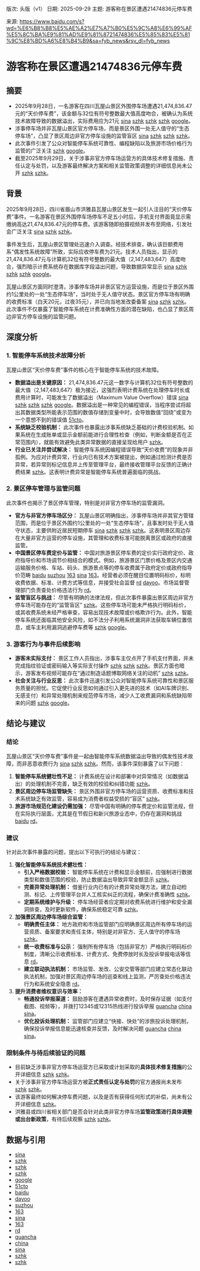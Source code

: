 版次: 头版（v1）
日期: 2025-09-29
主题: 游客称在景区遭遇21474836元停车费

来源: https://www.baidu.com/s?wd=%E6%B8%B8%E5%AE%A2%E7%A7%B0%E5%9C%A8%E6%99%AF%E5%8C%BA%E9%81%AD%E9%81%8721474836%E5%85%83%E5%81%9C%E8%BD%A6%E8%B4%B9&sa=fyb_news&rsv_dl=fyb_news

# 游客称在景区遭遇21474836元停车费

## 摘要
- 2025年9月28日，一名游客在四川瓦屋山景区外围停车场遭遇21,474,836.47元的“天价停车费”，该金额与32位有符号整数最大值高度吻合，被确认为系统技术故障导致的数据溢出，实际费用应为21元 [sina](https://vertexaisearch.cloud.google.com/grounding-api-redirect/AUZIYQF_J2FxelWKcmC6V4ipU_M4cIChC2njPkzJA1ppjInFwWQwGcJY7ztWvT8le0l7MzywTy86m0KXC8oeThuGpbXTpbAtBQaax702amkwRvtPHef8LjzncPB77PTj_4hORD-bC4c9ln5p_KgBnFj2_NxfQq1_KJlqVmkuf6f_a8gA50CVArex9dLgPkI=) [szhk](https://vertexaisearch.cloud.google.com/grounding-api-redirect/AUZIYQHG8cIohn3GiUGiI4VZ-2hsPmIPpUOnrtZFVel9mTM6u1qQ0yiPaT75Q1sGe8_VLuiGeLhha7vsH_dZWI7vqpCU4Wngqp8MFhH8ie-vLFnNT8TepWC4HwEU1nYoRf9yjdTmeSfVBg8WHQ==) [szhk](https://vertexaisearch.cloud.google.com/grounding-api-redirect/AUZIYQEaoIOUbw1WMOoomdCtjah6qQdleyj3YsSSz1L0X2YA8FJyB9PwCuVFddf2zbixjt6U13o2nD7FObdRMDW-056XV0cxddyJZ-0ID8Ox8rDcIKcT2yF-WM2-clqS3GCilKFbYNNcRW81AA==) [szhk](https://vertexaisearch.cloud.google.com/grounding-api-redirect/AUZIYQGkFu8hWBSxYfq8USdPDBq3ecS_NNHZ9RnEHkenbeoWpb1nAXfjUTQSJBWLb1-pSqM3BuZ8BgM2B0ZOwPs5nLZp1rcvrwf881Fbp-tb9ex0OKMD7UnamVBLomQOtY7EdwUixz69oY6f-A==) [google](https://vertexaisearch.cloud.google.com/grounding-api-redirect/AUZIYQGsBwLl1xj8Qck4Avf3ihTkI9UcJxPAHnt-YBcjeGZ0NapyvfGDlScXdQUMlonxCynFypHk2iogT0TZlovnRyu3x5Z4mi_zhXsBogcp8kDOjUTSrmYIAt48zHwcVTZ9P8XIh1zLxQ6IfxP3_gM=)。
- 涉事停车场并非瓦屋山景区官方停车场，而是景区外围一处无人值守的“生态停车场”，凸显了景区周边非官方停车设施的监管盲区 [sina](https://vertexaisearch.cloud.google.com/grounding-api-redirect/AUZIYQF_J2FxelWKcmC6V4ipU_M4cIChC2njPkzJA1ppjInFwWQwGcJY7ztWvT8le0l7MzywTy86m0KXC8oeThuGpbXTpbAtBQaax702amkwRvtPHef8LjzncPB77PTj_4hORD-bC4c9ln5p_KgBnFj2_NxfQq1_KJlqVmkuf6f_a8gA50CVArex9dLgPkI=) [szhk](https://vertexaisearch.cloud.google.com/grounding-api-redirect/AUZIYQHG8cIohn3GiUGiI4VZ-2hsPmIPpUOnrtZFVel9mTM6u1qQ0yiPaT75Q1sGe8_VLuiGeLhha7vsH_dZWI7vqpCU4Wngqp8MFhH8ie-vLFnNT8TepWC4HwEU1nYoRf9yjdTmeSfVBg8WHQ==) [szhk](https://vertexaisearch.cloud.google.com/grounding-api-redirect/AUZIYQEaoIOUbw1WMOoomdCtjah6qQdleyj3YsSSz1L0X2YA8FJyB9PwCuVFddf2zbixjt6U13o2nD7FObdRMDW-056XV0cxddyJZ-0ID8Ox8rDcIKcT2yF-WM2-clqS3GCilKFbYNNcRW81AA==) [szhk](https://vertexaisearch.cloud.google.com/grounding-api-redirect/AUZIYQEVEaTRVeICDFnSOZ99CjjJODO2Q41AXLuRaaCS17a66Gimp30TZI9VsopYwtEF4HAaa2pN_0KNr_5AxO1aYia08iatGp5IX8W4JBQ8W-fm3WqYYzWwIPcQyJX72pyHg2ioMFCCXm_S)。
- 此次事件引发了公众对智能停车系统可靠性、编程缺陷以及旅游市场价格行为监管的广泛关注 [szhk](https://vertexaisearch.cloud.google.com/grounding-api-redirect/AUZIYQGkFu8hWBSxYfq8USdPDBq3ecS_NNHZ9RnEHkenbeoWpb1nAXfjUTQSJBWLb1-pSqM3BuZ8BgM2B0ZOwPs5nLZp1rcvrwf881Fbp-tb9ex0OKMD7UnamVBLomQOtY7EdwUixz69oY6f-A==) [google](https://vertexaisearch.cloud.google.com/grounding-api-redirect/AUZIYQGsBwLl1xj8Qck4Avf3ihTkI9UcJxPAHnt-YBcjeGZ0NapyvfGDlScXdQUMlonxCynFypHk2iogT0TZlovnRyu3x5Z4mi_zhXsBogcp8kDOjUTSrmYIAt48zHwcVTZ9P8XIh1zLxQ6IfxP3_gM=)。
- 截至2025年9月29日，关于涉事非官方停车场运营方的具体技术修复措施、责任认定与处罚，以及游客最终解决方案和相关监管政策调整的详细信息尚未公开 [szhk](https://vertexaisearch.cloud.google.com/grounding-api-redirect/AUZIYQEVEaTRVeICDFnSOZ99CjjJODO2Q41AXLuRaaCS17a66Gimp30TZI9VsopYwtEF4HAaa2pN_0KNr_5AxO1aYia08iatGp5IX8W4JBQ8W-fm3WqYYzWwIPcQyJX72pyHg2ioMFCCXm_S) [szhk](https://vertexaisearch.cloud.google.com/grounding-api-redirect/AUZIYQECl5tTnRGjyWy6jwMqJ5RcF78ggbURG6xkjv07Tewyo50w3fueil_YzN6AxJ9g7hH203nJOghLoNZewOKA1MsrGbcnVR1xOxKDjN5-fljr6HsJYOmuhHZrerxwfgHU9jAWhtPBp8z8)。

## 背景
2025年9月28日，四川省眉山市洪雅县瓦屋山景区发生一起引人注目的“天价停车费”事件。一名游客在景区外围停车场停车不足五小时后，手机支付界面竟显示需缴纳高达21,474,836.47元的停车费。该游客随即拍摄视频并发布至网络，引发社会广泛关注 [sina](https://vertexaisearch.cloud.google.com/grounding-api-redirect/AUZIYQF_J2FxelWKcmC6V4ipU_M4cIChC2njPkzJA1ppjInFwWQwGcJY7ztWvT8le0l7MzywTy86m0KXC8oeThuGpbXTpbAtBQaax702amkwRvtPHef8LjzncPB77PTj_4hORD-bC4c9ln5p_KgBnFj2_NxfQq1_KJlqVmkuf6f_a8gA50CVArex9dLgPkI=) [szhk](https://vertexaisearch.cloud.google.com/grounding-api-redirect/AUZIYQHG8cIohn3GiUGiI4VZ-2hsPmIPpUOnrtZFVel9mTM6u1qQ0yiPaT75Q1sGe8_VLuiGeLhha7vsH_dZWI7vqpCU4Wngqp8MFhH8ie-vLFnNT8TepWC4HwEU1nYoRf9yjdTmeSfVBg8WHQ==) [szhk](https://vertexaisearch.cloud.google.com/grounding-api-redirect/AUZIYQEaoIOUbw1WMOoomdCtjah6qQdleyj3YsSSz1L0X2YA8FJyB9PwCuVFddf2zbixjt6U13o2nD7FObdRMDW-056XV0cxddyJZ-0ID8Ox8rDcIKcT2yF-WM2-clqS3GCilKFbYNNcRW81AA==)。

事件发生后，瓦屋山景区管理处迅速介入调查。经技术排查，确认该巨额费用系“偶发性系统故障”所致，实际应收停车费为21元。技术人员指出，显示的21,474,836.47元与计算机32位有符号整数的最大值（2,147,483,647）高度吻合，强烈暗示计费系统存在数据库字段溢出问题，导致数据异常显示 [sina](https://vertexaisearch.cloud.google.com/grounding-api-redirect/AUZIYQF_J2FxelWKcmC6V4ipU_M4cIChC2njPkzJA1ppjInFwWQwGcJY7ztWvT8le0l7MzywTy86m0KXC8oeThuGpbXTpbAtBQaax702amkwRvtPHef8LjzncPB77PTj_4hORD-bC4c9ln5p_KgBnFj2_NxfQq1_KJlqVmkuf6f_a8gA50CVArex9dLgPkI=) [szhk](https://vertexaisearch.cloud.google.com/grounding-api-redirect/AUZIYQHG8cIohn3GiUGiI4VZ-2hsPmIPpUOnrtZFVel9mTM6u1qQ0yiPaT75Q1sGe8_VLuiGeLhha7vsH_dZWI7vqpCU4Wngqp8MFhH8ie-vLFnNT8TepWC4HwEU1nYoRf9yjdTmeSfVBg8WHQ==) [szhk](https://vertexaisearch.cloud.google.com/grounding-api-redirect/AUZIYQEaoIOUbw1WMOoomdCtjah6qQdleyj3YsSSz1L0X2YA8FJyB9PwCuVFddf2zbixjt6U13o2nD7FObdRMDW-056XV0cxddyJZ-0ID8Ox8rDcIKcT2yF-WM2-clqS3GCilKFbYNNcRW81AA==) [szhk](https://vertexaisearch.cloud.google.com/grounding-api-redirect/AUZIYQGkFu8hWBSxYfq8USdPDBq3ecS_NNHZ9RnEHkenbeoWpb1nAXfjUTQSJBWLb1-pSqM3BuZ8BgM2B0ZOwPs5nLZp1rcvrwf881Fbp-tb9ex0OKMD7UnamVBLomQOtY7EdwUixz69oY6f-A==) [google](https://vertexaisearch.cloud.google.com/grounding-api-redirect/AUZIYQGsBwLl1xj8Qck4Avf3ihTkI9UcJxPAHnt-YBcjeGZ0NapyvfGDlScXdQUMlonxCynFypHk2iogT0TZlovnRyu3x5Z4mi_zhXsBogcp8kDOjUTSrmYIAt48zHwcVTZ9P8XIh1zLxQ6IfxP3_gM=)。

瓦屋山景区方面同时澄清，涉事停车场并非景区官方运营设施，而是位于景区外围约1公里处的一处“生态停车场”，当时处于无人值守状态。景区官方停车场有明确的收费标准（白天20元，过夜35元），并已向当地发改委备案 [sina](https://vertexaisearch.cloud.google.com/grounding-api-redirect/AUZIYQF_J2FxelWKcmC6V4ipU_M4cIChC2njPkzJA1ppjInFwWQwGcJY7ztWvT8le0l7MzywTy86m0KXC8oeThuGpbXTpbAtBQaax702amkwRvtPHef8LjzncPB77PTj_4hORD-bC4c9ln5p_KgBnFj2_NxfQq1_KJlqVmkuf6f_a8gA50CVArex9dLgPkI=) [szhk](https://vertexaisearch.cloud.google.com/grounding-api-redirect/AUZIYQEaoIOUbw1WMOoomdCtjah6qQdleyj3YsSSz1L0X2YA8FJyB9PwCuVFddf2zbixjt6U13o2nD7FObdRMDW-056XV0cxddyJZ-0ID8Ox8rDcIKcT2yF-WM2-clqS3GCilKFbYNNcRW81AA==) [szhk](https://vertexaisearch.cloud.google.com/grounding-api-redirect/AUZIYQEVEaTRVeICDFnSOZ99CjjJODO2Q41AXLuRaaCS17a66Gimp30TZI9VsopYwtEF4HAaa2pN_0KNr_5AxO1aYia08iatGp5IX8W4JBQ8W-fm3WqYYzWwIPcQyJX72pyHg2ioMFCCXm_S)。此次事件不仅暴露了智能停车系统在计费准确性方面的潜在缺陷，也凸显了景区周边非官方停车设施的监管问题。

## 深度分析

### 1. 智能停车系统技术故障分析
瓦屋山景区“天价停车费”事件的核心在于智能停车系统的技术故障。
- **数据溢出是关键原因：** 21,474,836.47元这一数字与计算机32位有符号整数的最大值（2,147,483,647）极为接近，这强烈表明计费系统在处理停车时长或费用计算时，可能发生了数据溢出（Maximum Value Overflow）错误 [sina](https://vertexaisearch.cloud.google.com/grounding-api-redirect/AUZIYQF_J2FxelWKcmC6V4ipU_M4cIChC2njPkzJA1ppjInFwWQwGcJY7ztWvT8le0l7MzywTy86m0KXC8oeThuGpbXTpbAtBQaax702amkwRvtPHef8LjzncPB77PTj_4hORD-bC4c9ln5p_KgBnFj2_NxfQq1_KJlqVmkuf6f_a8gA50CVArex9dLgPkI=) [szhk](https://vertexaisearch.cloud.google.com/grounding-api-redirect/AUZIYQHG8cIohn3GiUGiI4VZ-2hsPmIPpUOnrtZFVel9mTM6u1qQ0yiPaT75Q1sGe8_VLuiGeLhha7vsH_dZWI7vqpCU4Wngqp8MFhH8ie-vLFnNT8TepWC4HwEU1nYoRf9yjdTmeSfVBg8WHQ==) [szhk](https://vertexaisearch.cloud.google.com/grounding-api-redirect/AUZIYQEaoIOUbw1WMOoomdCtjah6qQdleyj3YsSSz1L0X2YA8FJyB9PwCuVFddf2zbixjt6U13o2nD7FObdRMDW-056XV0cxddyJZ-0ID8Ox8rDcIKcT2yF-WM2-clqS3GCilKFbYNNcRW81AA==) [szhk](https://vertexaisearch.cloud.google.com/grounding-api-redirect/AUZIYQGkFu8hWBSxYfq8USdPDBq3ecS_NNHZ9RnEHkenbeoWpb1nAXfjUTQSJBWLb1-pSqM3BuZ8BgM2B0ZOwPs5nLZp1rcvrwf881Fbp-tb9ex0OKMD7UnamVBLomQOtY7EdwUixz69oY6f-A==) [google](https://vertexaisearch.cloud.google.com/grounding-api-redirect/AUZIYQGsBwLl1xj8Qck4Avf3ihTkI9UcJxPAHnt-YBcjeGZ0NapyvfGDlScXdQUMlonxCynFypHk2iogT0TZlovnRyu3x5Z4mi_zhXsBogcp8kDOjUTSrmYIAt48zHwcVTZ9P8XIh1zLxQ6IfxP3_gM=)。数据溢出是一种常见的编程错误，当程序尝试将超出其数据类型所能表示范围的数值存储到变量中时，会导致数值“回绕”或变为一个意想不到的错误值 [51cto](https://vertexaisearch.cloud.google.com/grounding-api-redirect/AUZIYQG1cL8bAfLMZ-hefZtoH6d2QLRtwjUqSjaKT72SbNF9zeF6Cc4Os-1M88m_i8Fx8xzqiEyGXro3YYd0LHPx1eKgFByhrC7aBKB5lyiSQjYIkevBwp0EiYOM0TdOxZ9oLZVAsCeO)。
- **系统缺乏校验机制：** 此次事件也暴露出涉事系统缺乏基础的计费校验机制。如果系统在生成账单或显示金额前能进行合理性检查（例如，判断金额是否在正常范围内），就能有效避免此类异常数据的直接呈现给用户 [szhk](https://vertexaisearch.cloud.google.com/grounding-api-redirect/AUZIYQEVEaTRVeICDFnSOZ99CjjJODO2Q41AXLuRaaCS17a66Gimp30TZI9VsopYwtEF4HAaa2pN_0KNr_5AxO1aYia08iatGp5IX8W4JBQ8W-fm3WqYYzWwIPcQyJX72pyHg2ioMFCCXm_S)。
- **行业已关注并尝试解决：** 智能停车系统因编程错误导致“天价收费”的现象并非孤例。为应对计费异常，行业内已有技术方案被提出，例如通过检测计费是否异常，若异常则标记信息并上传至管理平台，最终接收管理平台反馈的正确计费结果 [szhk](https://vertexaisearch.cloud.google.com/grounding-api-redirect/AUZIYQGkFu8hWBSxYfq8USdPDBq3ecS_NNHZ9RnEHkenbeoWpb1nAXfjUTQSJBWLb1-pSqM3BuZ8BgM2B0ZOwPs5nLZp1rcvrwf881Fbp-tb9ex0OKMD7UnamVBLomQOtY7EdwUixz69oY6f-A==)。这表明计费异常是智能停车系统普遍面临的挑战。

### 2. 景区停车管理与监管问题
此次事件也揭示了景区停车管理，特别是对非官方停车场的监管漏洞。
- **官方与非官方停车场区分：** 瓦屋山景区明确指出，涉事停车场并非其官方管辖范围，而是位于景区外围约1公里处的一处“生态停车场”，且事发时处于无人值守状态，主要供附近居民短期停车 [sina](https://vertexaisearch.cloud.google.com/grounding-api-redirect/AUZIYQF_J2FxelWKcmC6V4ipU_M4cIChC2njPkzJA1ppjInFwWQwGcJY7ztWvT8le0l7MzywTy86m0KXC8oeThuGpbXTpbAtBQaax702amkwRvtPHef8LjzncPB77PTj_4hORD-bC4c9ln5p_KgBnFj2_NxfQq1_KJlqVmkuf6f_a8gA50CVArex9dLgPkI=) [szhk](https://vertexaisearch.cloud.google.com/grounding-api-redirect/AUZIYQHG8cIohn3GiUGiI4VZ-2hsPmIPpUOnrtZFVel9mTM6u1qQ0yiPaT75Q1sGe8_VLuiGeLhha7vsH_dZWI7vqpCU4Wngqp8MFhH8ie-vLFnNT8TepWC4HwEU1nYoRf9yjdTmeSfVBg8WHQ==) [szhk](https://vertexaisearch.cloud.google.com/grounding-api-redirect/AUZIYQEaoIOUbw1WMOoomdCtjah6qQdleyj3YsSSz1L0X2YA8FJyB9PwCuVFddf2zbixjt6U13o2nD7FObdRMDW-056XV0cxddyJZ-0ID8Ox8rDcIKcT2yF-WM2-clqS3GCilKFbYNNcRW81AA==) [szhk](https://vertexaisearch.cloud.google.com/grounding-api-redirect/AUZIYQEVEaTRVeICDFnSOZ99CjjJODO2Q41AXLuRaaCS17a66Gimp30TZI9VsopYwtEF4HAaa2pN_0KNr_5AxO1aYia08iatGp5IX8W4JBQ8W-fm3WqYYzWwIPcQyJX72pyHg2ioMFCCXm_S)。这表明景区周边存在大量非官方运营的停车设施，其管理和收费标准可能脱离景区或政府的直接监管。
- **中国景区停车费定价与监管：** 中国对旅游景区停车费的定价实行政府定价、政府指导价和市场调节价相结合的模式。例如，旅游景区门票价格及景区内交通运输服务价格、车站、码头、旅游景点等的停车收费属于政府定价或政府指导价范畴 [baidu](https://vertexaisearch.cloud.google.com/grounding-api-redirect/AUZIYQHCS4R257LJCSC0uM8T0eBkvY7VGH6nivBq8BDY1FXt2BwbrlQbeKCuA071GhGZTRVn5y8y-tK3LTWdQnbue3OthbFzttJUDW7CfcUxB8o_DSp3U-5GTuOAGSPChXfnrwVbGMgN7F1rCg6Z_PacrAC1bLMYlY1IHp_YWya6ChWghBxe) [suzhou](https://vertexaisearch.cloud.google.com/grounding-api-redirect/AUZIYQFDTN77Bfn9jMdrHTK_UUjFR3k4RWfXACmzZVLaylYUdRg_zl1lcKVOzEkl7R-gUkV4Mu-6bl4uT60ij-9LFdy2us91YdxuIuTst4YV-Y7xg2DPvkF9FmI_1SimfRkM1KIQ9WTWL-0u9GzRCwGRVlLDlUahnRIhT5i81KsTmt7jy2QN6LiCy7f2RlQ13DMFyw==) [163](https://vertexaisearch.cloud.google.com/grounding-api-redirect/AUZIYQHL1v-GoABerU5azZH1_xduAN8Vin6JlZ-9Y9HYYUtYJCrByd_kO-8lcE2lVy8iQ1bmIv4rd9zvBCYQIl6TyJWXvQPm45lQU00g46ziUdUx491q0ngoAwN32olRy5Kn8zC2IFTMB9i1n28_ONf5-68=) [sina](https://vertexaisearch.cloud.google.com/grounding-api-redirect/AUZIYQGSplghMf1n8sPuIsBUSBpe2IOIT6Wxob7Fw-zaNsuQBbJZ7EnAAAyqc0hPgZs_cmLDxHri43jV8B5gQJr0vycx2_ApGreKa6bcztenzLj4ydND50Riyy_CzvFd3IXvDJT1r1esIpx5ea0q-T8iMLVQaoJA8Jbepo-8FMpzE_b4zQ==) [163](https://vertexaisearch.cloud.google.com/grounding-api-redirect/AUZIYQFHs6fxQV--aMQZnTA3dZ81BnIcmwCU6PlSK5PoosVTe2ZGjgvC-uB6WdE92XM9MowT8o9i9hdZhsob1XLL66eeP_hamQsw8xvJ4T7vA9HyAbEJii17hFeAJcikGf3lLKqsIIz6ehfVAtWnntxvvF0=)。经营者必须在醒目位置明码标价，标明收费依据、标准、计费方式等信息，并接受社会监督 [rd](https://vertexaisearch.cloud.google.com/grounding-api-redirect/AUZIYQENa06EaeluIM25Bn9Mk6hCz1riC5H0JqOhZFxKc99sq-qIAE5CXvSjTdjcDg6LWpawVQR_Y8HCEdGs1zW_HN_NGKgS3HBIQq3IRwymhrMLLO3-VYjcSxNDaKuGq1RnwlyvmoQojmgi8c9iYbOq) [dayoo](https://vertexaisearch.cloud.google.com/grounding-api-redirect/AUZIYQF395C9ktySg_qbs8vPvLyp3t55MP9j2H1h5evMooD3VvWMuepjJ6BO_iyNuk1yaYhNPmRsMZrQAQENaXKJ8owX3I29Z6JZd9JuuwnA3qfNS9Ephtl7fW8GF2n0gzpbgoUgDEY5ePt4CMBBa-bUnGaTC-kB_gGy6UAS)。市场监督管理部门负责查处价格违法行为 [rd](https://vertexaisearch.cloud.google.com/grounding-api-redirect/AUZIYQENa06EaeluIM25Bn9Mk6hCz1riC5H0JqOhZFxKc99sq-qIAE5CXvSjTdjcDg6LWpawVQR_Y8HCEdGs1zW_HN_NGKgS3HBIQq3IRwymhrMLLO3-VYjcSxNDaKuGq1RnwlyvmoQojmgi8c9iYbOq)。
- **监管盲区与挑战：** 尽管有明确的法律法规，但此次事件暴露出景区周边非官方停车场可能存在的“监管盲区” [szhk](https://vertexaisearch.cloud.google.com/grounding-api-redirect/AUZIYQEVEaTRVeICDFnSOZ99CjjJODO2Q41AXLuRaaCS17a66Gimp30TZI9VsopYwtEF4HAaa2pN_0KNr_5AxO1aYia08iatGp5IX8W4JBQ8W-fm3WqYYzWwIPcQyJX72pyHg2ioMFCCXm_S)。这些停车场可能未严格执行明码标价，或其收费系统未经严格审查，容易出现技术故障或价格欺诈行为。此外，智能停车系统还面临其他安全风险，如不法分子利用系统漏洞非法获取车辆位置信息，或车主利用漏洞逃避停车费等 [szhk](https://vertexaisearch.cloud.google.com/grounding-api-redirect/AUZIYQGkFu8hWBSxYfq8USdPDBq3ecS_NNHZ9RnEHkenbeoWpb1nAXfjUTQSJBWLb1-pSqM3BuZ8BgM2B0ZOwPs5nLZp1rcvrwf881Fbp-tb9ex0OKMD7UnamVBLomQOtY7EdwUixz69oY6f-A==) [google](https://vertexaisearch.cloud.google.com/grounding-api-redirect/AUZIYQGsBwLl1xj8Qck4Avf3ihTkI9UcJxPAHnt-YBcjeGZ0NapyvfGDlScXdQUMlonxCynFypHk2iogT0TZlovnRyu3x5Z4mi_zhXsBogcp8kDOjUTSrmYIAt48zHwcVTZ9P8XIh1zLxQ6IfxP3_gM=)。

### 3. 游客行为与事件后续影响
- **游客未实际支付：** 景区工作人员指出，涉事车主仅点开了手机支付界面，并未完成指纹验证或密码输入等实际支付操作 [szhk](https://vertexaisearch.cloud.google.com/grounding-api-redirect/AUZIYQHG8cIohn3GiUGiI4VZ-2hsPmIPpUOnrtZFVel9mTM6u1qQ0yiPaT75Q1sGe8_VLuiGeLhha7vsH_dZWI7vqpCU4Wngqp8MFhH8ie-vLFnNT8TepWC4HwEU1nYoRf9yjdTmeSfVBg8WHQ==) [szhk](https://vertexaisearch.cloud.google.com/grounding-api-redirect/AUZIYQEaoIOUbw1WMOoomdCtjah6qQdleyj3YsSSz1L0X2YA8FJyB9PwCuVFddf2zbixjt6U13o2nD7FObdRMDW-056XV0cxddyJZ-0ID8Ox8rDcIKcT2yF-WM2-clqS3GCilKFbYNNcRW81AA==) [szhk](https://vertexaisearch.cloud.google.com/grounding-api-redirect/AUZIYQEVEaTRVeICDFnSOZ99CjjJODO2Q41AXLuRaaCS17a66Gimp30TZI9VsopYwtEF4HAaa2pN_0KNr_5AxO1aYia08iatGp5IX8W4JBQ8W-fm3WqYYzWwIPcQyJX72pyHg2ioMFCCXm_S)。景区方面也暗示，游客发布视频可能存在“通过制造话题博取网络关注的动机” [szhk](https://vertexaisearch.cloud.google.com/grounding-api-redirect/AUZIYQHG8cIohn3GiUGiI4VZ-2hsPmIPpUOnrtZFVel9mTM6u1qQ0yiPaT75Q1sGe8_VLuiGeLhha7vsH_dZWI7vqpCU4Wngqp8MFhH8ie-vLFnNT8TepWC4HwEU1nYoRf9yjdTmeSfVBg8WHQ==) [szhk](https://vertexaisearch.cloud.google.com/grounding-api-redirect/AUZIYQEVEaTRVeICDFnSOZ99CjjJODO2Q41AXLuRaaCS17a66Gimp30TZI9VsopYwtEF4HAaa2pN_0KNr_5AxO1aYia08iatGp5IX8W4JBQ8W-fm3WqYYzWwIPcQyJX72pyHg2ioMFCCXm_S)。
- **社会关注与行业反思：** 此次事件迅速引发公众对智能停车系统可靠性和景区服务质量的担忧。它促使行业反思如何通过引入更先进的技术（如AI车牌识别、无感支付）和异常处理机制来规范停车市场，减少人工收费漏洞和系统缺陷带来的问题 [szhk](https://vertexaisearch.cloud.google.com/grounding-api-redirect/AUZIYQGkFu8hWBSxYfq8USdPDBq3ecS_NNHZ9RnEHkenbeoWpb1nAXfjUTQSJBWLb1-pSqM3BuZ8BgM2B0ZOwPs5nLZp1rcvrwf881Fbp-tb9ex0OKMD7UnamVBLomQOtY7EdwUixz69oY6f-A==) [google](https://vertexaisearch.cloud.google.com/grounding-api-redirect/AUZIYQGsBwLl1xj8Qck4Avf3ihTkI9UcJxPAHnt-YBcjeGZ0NapyvfGDlScXdQUMlonxCynFypHk2iogT0TZlovnRyu3x5Z4mi_zhXsBogcp8kDOjUTSrmYIAt48zHwcVTZ9P8XIh1zLxQ6IfxP3_gM=)。

## 结论与建议

### 结论
瓦屋山景区“天价停车费”事件是一起由智能停车系统数据溢出导致的偶发性技术故障，而非恶意收费行为 [sina](https://vertexaisearch.cloud.google.com/grounding-api-redirect/AUZIYQF_J2FxelWKcmC6V4ipU_M4cIChC2njPkzJA1ppjInFwWQwGcJY7ztWvT8le0l7MzywTy86m0KXC8oeThuGpbXTpbAtBQaax702amkwRvtPHef8LjzncPB77PTj_4hORD-bC4c9ln5p_KgBnFj2_NxfQq1_KJlqVmkuf6f_a8gA50CVArex9dLgPkI=) [szhk](https://vertexaisearch.cloud.google.com/grounding-api-redirect/AUZIYQHG8cIohn3GiUGiI4VZ-2hsPmIPpUOnrtZFVel9mTM6u1qQ0yiPaT75Q1sGe8_VLuiGeLhha7vsH_dZWI7vqpCU4Wngqp8MFhH8ie-vLFnNT8TepWC4HwEU1nYoRf9yjdTmeSfVBg8WHQ==) [szhk](https://vertexaisearch.cloud.google.com/grounding-api-redirect/AUZIYQEaoIOUbw1WMOoomdCtjah6qQdleyj3YsSSz1L0X2YA8FJyB9PwCuVFddf2zbixjt6U13o2nD7FObdRMDW-056XV0cxddyJZ-0ID8Ox8rDcIKcT2yF-WM2-clqS3GCilKFbYNNcRW81AA==)。然而，该事件深刻暴露了以下问题：
1.  **智能停车系统健壮性不足：** 计费系统在设计和部署中对异常情况（如数据溢出）的处理机制不完善，缺乏有效的校验和纠错功能 [szhk](https://vertexaisearch.cloud.google.com/grounding-api-redirect/AUZIYQEVEaTRVeICDFnSOZ99CjjJODO2Q41AXLuRaaCS17a66Gimp30TZI9VsopYwtEF4HAaa2pN_0KNr_5AxO1aYia08iatGp5IX8W4JBQ8W-fm3WqYYzWwIPcQyJX72pyHg2ioMFCCXm_S)。
2.  **景区周边停车场监管缺失：** 景区外围非官方停车场的运营资质、收费标准和技术系统缺乏有效监管，容易成为消费者权益受损的“盲区” [szhk](https://vertexaisearch.cloud.google.com/grounding-api-redirect/AUZIYQEVEaTRVeICDFnSOZ99CjjJODO2Q41AXLuRaaCS17a66Gimp30TZI9VsopYwtEF4HAaa2pN_0KNr_5AxO1aYia08iatGp5IX8W4JBQ8W-fm3WqYYzWwIPcQyJX72pyHg2ioMFCCXm_S)。
3.  **旅游市场规范化建设仍需加强：** 尽管中国有明确的停车费定价和监管法规，但在实际执行层面，尤其是在节假日和新兴旅游业态中，仍存在漏洞和挑战 [baidu](https://vertexaisearch.cloud.google.com/grounding-api-redirect/AUZIYQHCS4R257LJCSC0uM8T0eBkvY7VGH6nivBq8BDY1FXt2BwbrlQbeKCuA071GhGZTRVn5y8y-tK3LTWdQnbue3OthbFzttJUDW7CfcUxB8o_DSp3U-5GTuOAGSPChXfnrwVbGMgN7F1rCg6Z_PacrAC1bLMYlY1IHp_YWya6ChWghBxe) [rd](https://vertexaisearch.cloud.google.com/grounding-api-redirect/AUZIYQENa06EaeluIM25Bn9Mk6hCz1riC5H0JqOhZFxKc99sq-qIAE5CXvSjTdjcDg6LWpawVQR_Y8HCEdGs1zW_HN_NGKgS3HBIQq3IRwymhrMLLO3-VYjcSxNDaKuGq1RnwlyvmoQojmgi8c9iYbOq)。

### 建议
针对此次事件暴露的问题，提出以下可执行的结论与建议：
1.  **强化智能停车系统技术健壮性：**
    *   **引入严格数据校验：** 智能停车系统在计费和显示金额前，应强制进行数据类型和数值范围的校验，防止数据溢出导致异常金额显示 [szhk](https://vertexaisearch.cloud.google.com/grounding-api-redirect/AUZIYQEVEaTRVeICDFnSOZ99CjjJODO2Q41AXLuRaaCS17a66Gimp30TZI9VsopYwtEF4HAaa2pN_0KNr_5AxO1aYia08iatGp5IX8W4JBQ8W-fm3WqYYzWwIPcQyJX72pyHg2ioMFCCXm_S)。
    *   **完善异常处理机制：** 借鉴行业内已有的计费异常处理方法，建立自动检测、标记、上传管理平台并人工核实纠正的流程，确保计费准确性 [szhk](https://vertexaisearch.cloud.google.com/grounding-api-redirect/AUZIYQGkFu8hWBSxYfq8USdPDBq3ecS_NNHZ9RnEHkenbeoWpb1nAXfjUTQSJBWLb1-pSqM3BuZ8BgM2B0ZOwPs5nLZp1rcvrwf881Fbp-tb9ex0OKMD7UnamVBLomQOtY7EdwUixz69oY6f-A==)。
    *   **定期系统维护与升级：** 停车场经营者应定期对收费系统进行维护和安全漏洞排查，及时更新软件，确保系统稳定可靠 [szhk](https://vertexaisearch.cloud.google.com/grounding-api-redirect/AUZIYQEVEaTRVeICDFnSOZ99CjjJODO2Q41AXLuRaaCS17a66Gimp30TZI9VsopYwtEF4HAaa2pN_0KNr_5AxO1aYia08iatGp5IX8W4JBQ8W-fm3WqYYzWwIPcQyJX72pyHg2ioMFCCXm_S)。
2.  **加强景区周边停车场综合监管：**
    *   **明确责任主体：** 地方政府和市场监管部门应明确景区周边所有停车场的运营资质、备案要求和责任主体，特别是对非官方、无人值守的停车场 [szhk](https://vertexaisearch.cloud.google.com/grounding-api-redirect/AUZIYQEVEaTRVeICDFnSOZ99CjjJODO2Q41AXLuRaaCS17a66Gimp30TZI9VsopYwtEF4HAaa2pN_0KNr_5AxO1aYia08iatGp5IX8W4JBQ8W-fm3WqYYzWwIPcQyJX72pyHg2ioMFCCXm_S)。
    *   **统一收费标准与公示：** 强制所有停车场（包括非官方）严格执行明码标价制度，清晰公示收费标准、计费方式、免费停放时长及投诉举报电话等信息 [rd](https://vertexaisearch.cloud.google.com/grounding-api-redirect/AUZIYQENa06EaeluIM25Bn9Mk6hCz1riC5H0JqOhZFxKc99sq-qIAE5CXvSjTdjcDg6LWpawVQR_Y8HCEdGs1zW_HN_NGKgS3HBIQq3IRwymhrMLLO3-VYjcSxNDaKuGq1RnwlyvmoQojmgi8c9iYbOq)。
    *   **建立联动执法机制：** 市场监管、发改、公安交管等部门应建立常态化联动执法机制，加强对景区周边停车场的巡查和线上监测，严厉查处价格违法行为和系统安全隐患 [rd](https://vertexaisearch.cloud.google.com/grounding-api-redirect/AUZIYQENa06EaeluIM25Bn9Mk6hCz1riC5H0JqOhZFxKc99sq-qIAE5CXvSjTdjcDg6LWpawVQR_Y8HCEdGs1zW_HN_NGKgS3HBIQq3IRwymhrMLLO3-VYjcSxNDaKuGq1RnwlyvmoQojmgi8c9iYbOq)。
3.  **提升消费者维权意识与效率：**
    *   **畅通投诉举报渠道：** 鼓励游客在遭遇异常收费时，及时保存证据（如支付截图、视频等），并拨打12345或12315热线进行投诉举报 [guancha](https://vertexaisearch.cloud.google.com/grounding-api-redirect/AUZIYQEnxfMtNaNol4P7eyX5EoM7yZaALzYn2zWUGEEDdr71ekiE2yg4TmKQ03HTWZjJw50p9i8_CCsTXsQwrjNLFA4Q9t9wqSzdjXx-5BLbVUpKqiE8oXBVG9p2u-dOVuET43LNdcxMDG3Y7-ADJy9EwiQlhUI=) [china](https://vertexaisearch.cloud.google.com/grounding-api-redirect/AUZIYQEtAjdHHzHt7q8T9JvxjQjGst4AFyvvfuFOW0aC6rXEsz4zzabz7hfY_mF0fNvaTYXnFmizuPmUTeTyJsA9faUj1FYN-gzS8jt_VtOVqPn1wp61JJcfpkfEjbDrd-KhQ2k5tFyRYis=) [sina](https://vertexaisearch.cloud.google.com/grounding-api-redirect/AUZIYQGEfF9TUBZ2XPlggnIU7442qA3DFrQpU3uBJYN31xjyZIXKLDp8CkXOj3fYiGzGvLfEyt1iYEknX8gT5NvTNAipIdkmuwYhMBeAPVByYEw0XLBRpRQQb20DTApTzPwQLaUbj0Wh2Z8N9vudUg7nNRAZICKpvz73OKU7Uu-nWvozwkibyjOUu19MoFmvjo5QFnkgUMfdhUvigg==)。
    *   **优化投诉处理机制：** 监管部门应建立“快接、快处”的涉旅投诉处理机制，确保投诉举报信息能迅速核查并反馈，及时解决问题 [guancha](https://vertexaisearch.cloud.google.com/grounding-api-redirect/AUZIYQEnxfMtNaNol4P7eyX5EoM7yZaALzYn2zWUGEEDdr71ekiE2yg4TmKQ03HTWZjJw50p9i8_CCsTXsQwrjNLFA4Q9t9wqSzdjXx-5BLbVUpKqiE8oXBVG9p2u-dOVuET43LNdcxMDG3Y7-ADJy9EwiQlhUI=) [china](https://vertexaisearch.google.com/id/2-12) [sina](https://vertexaisearch.cloud.google.com/grounding-api-redirect/AUZIYQGEfF9TUBZ2XPlggnIU7442qA3DFrQpU3uBJYN31xjyZIXKLDp8CkXOj3fYiGzGvLfEyt1iYEknX8gT5NvTNAipIdkmuwYhMBeAPVByYEw0XLBRpRQQb20DTApTzPwQLaUbj0Wh2Z8N9vudUg7nNRAZICKpvz73OKU7Uu-nWvozwkibyjOUu19MoFmvjo5QFnkgUMfdhUvigg==)。

### 限制条件与待后续验证的问题
-   目前缺乏涉事非官方停车场运营方已采取或计划采取的**具体技术修复措施**的公开详细信息 [szhk](https://vertexaisearch.cloud.google.com/grounding-api-redirect/AUZIYQEVEaTRVeICDFnSOZ99CjjJODO2Q41AXLuRaaCS17a66Gimp30TZI9VsopYwtEF4HAaa2pN_0KNr_5AxO1aYia08iatGp5IX8W4JBQ8W-fm3WqYYzWwIPcQyJX72pyHg2ioMFCCXm_S) [szhk](https://vertexaisearch.cloud.google.com/grounding-api-redirect/AUZIYQECl5tTnRGjyWy6jwMqJ5RcF78ggbURG6xkjv07Tewyo50w3fueil_YzN6AxJ9g7hH203nJOghLoNZewOKA1MsrGbcnVR1xOxKDjN5-fljr6HsJYOmuhHZrerxwfgHU9jAWhtPBp8z8)。
-   关于涉事非官方停车场运营方被**正式责任认定与处罚**的官方通报尚未发布 [szhk](https://vertexaisearch.cloud.google.com/grounding-api-redirect/AUZIYQEVEaTRVeICDFnSOZ99CjjJODO2Q41AXLuRaaCS17a66Gimp30TZI9VsopYwtEF4HAaa2pN_0KNr_5AxO1aYia08iatGp5IX8W4JBQ8W-fm3WqYYzWwIPcQyJX72pyHg2ioMFCCXm_S) [szhk](https://vertexaisearch.cloud.google.com/grounding-api-redirect/AUZIYQECl5tTnRGjyWy6jwMqJ5RcF78ggbURG6xkjv07Tewyo50w3fueil_YzN6AxJ9g7hH203nJOghLoNZewOKA1MsrGbcnVR1xOxKDjN5-fljr6HsJYOmuhHZrerxwfgHU9jAWhtPBp8z8)。
-   该游客最终如何解决停车费问题，以及是否有获得任何形式的补偿，尚未有公开详细信息 [szhk](https://vertexaisearch.cloud.google.com/grounding-api-redirect/AUZIYQEVEaTRVeICDFnSOZ99CjjJODO2Q41AXLuRaaCS17a66Gimp30TZI9VsopYwtEF4HAaa2pN_0KNr_5AxO1aYia08iatGp5IX8W4JBQ8W-fm3WqYYzWwIPcQyJX72pyHg2ioMFCCXm_S)。
-   洪雅县或四川省相关部门是否会针对此类非官方停车场**监管政策进行具体调整或出台新政策**，有待后续观察 [szhk](https://vertexaisearch.cloud.google.com/grounding-api-redirect/AUZIYQEVEaTRVeICDFnSOZ99CjjJODO2Q41AXLuRaaCS17a66Gimp30TZI9VsopYwtEF4HAaa2pN_0KNr_5AxO1aYia08iatGp5IX8W4JBQ8W-fm3WqYYzWwIPcQyJX72pyHg2ioMFCCXm_S) [szhk](https://vertexaisearch.cloud.google.com/grounding-api-redirect/AUZIYQECl5tTnRGjyWy6jwMqJ5RcF78ggbURG6xkjv07Tewyo50w3fueil_YzN6AxJ9g7hH203nJOghLoNZewOKA1MsrGbcnVR1xOxKDjN5-fljr6HsJYOmuhHZrerxwfgHU9jAWhtPBp8z8)。

## 数据与引用
-   [sina](https://vertexaisearch.cloud.google.com/grounding-api-redirect/AUZIYQF_J2FxelWKcmC6V4ipU_M4cIChC2njPkzJA1ppjInFwWQwGcJY7ztWvT8le0l7MzywTy86m0KXC8oeThuGpbXTpbAtBQaax702amkwRvtPHef8LjzncPB77PTj_4hORD-bC4c9ln5p_KgBnFj2_NxfQq1_KJlqVmkuf6f_a8gA50CVArex9dLgPkI=)
-   [szhk](https://vertexaisearch.cloud.google.com/grounding-api-redirect/AUZIYQHG8cIohn3GiUGiI4VZ-2hsPmIPpUOnrtZFVel9mTM6u1qQ0yiPaT75Q1sGe8_VLuiGeLhha7vsH_dZWI7vqpCU4Wngqp8MFhH8ie-vLFnNT8TepWC4HwEU1nYoRf9yjdTmeSfVBg8WHQ==)
-   [szhk](https://vertexaisearch.cloud.google.com/grounding-api-redirect/AUZIYQEaoIOUbw1WMOoomdCtjah6qQdleyj3YsSSz1L0X2YA8FJyB9PwCuVFddf2zbixjt6U13o2nD7FObdRMDW-056XV0cxddyJZ-0ID8Ox8rDcIKcT2yF-WM2-clqS3GCilKFbYNNcRW81AA==)
-   [szhk](https://vertexaisearch.cloud.google.com/grounding-api-redirect/AUZIYQGkFu8hWBSxYfq8USdPDBq3ecS_NNHZ9RnEHkenbeoWpb1nAXfjUTQSJBWLb1-pSqM3BuZ8BgM2B0ZOwPs5nLZp1rcvrwf881Fbp-tb9ex0OKMD7UnamVBLomQOtY7EdwUixz69oY6f-A==)
-   [google](https://vertexaisearch.cloud.google.com/grounding-api-redirect/AUZIYQGsBwLl1xj8Qck4Avf3ihTkI9UcJxPAHnt-YBcjeGZ0NapyvfGDlScXdQUMlonxCynFypHk2iogT0TZlovnRyu3x5Z4mi_zhXsBogcp8kDOjUTSrmYIAt48zHwcVTZ9P8XIh1zLxQ6IfxP3_gM=)
-   [51cto](https://vertexaisearch.cloud.google.com/grounding-api-redirect/AUZIYQG1cL8bAfLMZ-hefZtoH6d2QLRtwjUqSjaKT72SbNF9zeF6Cc4Os-1M88m_i8Fx8xzqiEyGXro3YYd0LHPx1eKgFByhrC7aBKB5lyiSQjYIkevBwp0EiYOM0TdOxZ9oLZVAsCeO)
-   [baidu](https://vertexaisearch.cloud.google.com/grounding-api-redirect/AUZIYQHCS4R257LJCSC0uM8T0eBkvY7VGH6nivBq8BDY1FXt2BwbrlQbeKCuA071GhGZTRVn5y8y-tK3LTWdQnbue3OthbFzttJUDW7CfcUxB8o_DSp3U-5GTuOAGSPChXfnrwVbGMgN7F1rCg6Z_PacrAC1bLMYlY1IHp_YWya6ChWghBxe)
-   [dayoo](https://vertexaisearch.cloud.google.com/grounding-api-redirect/AUZIYQF395C9ktySg_qbs8vPvLyp3t55MP9j2H1h5evMooD3VvWMuepjJ6BO_iyNuk1yaYhNPmRsMZrQAQENaXKJ8owX3I29Z6JZd9JuuwnA3qfNS9Ephtl7fW8GF2n0gzpbgoUgDEY5ePt4CMBBa-bUnGaTC-kB_gGy6UAS)
-   [suzhou](https://vertexaisearch.cloud.google.com/grounding-api-redirect/AUZIYQFDTN77Bfn9jMdrHTK_UUjFR3k4RWfXACmzZVLaylYUdRg_zl1lcKVOzEkl7R-gUkV4Mu-6bl4uT60ij-9LFdy2us91YdxuIuTst4YV-Y7xg2DPvkF9FmI_1SimfRkM1KIQ9WTWL-0u9GzRCwGRVlLDlUahnRIhT5i81KsTmt7jy2QN6LiCy7f2RlQ13DMFyw==)
-   [163](https://vertexaisearch.cloud.google.com/grounding-api-redirect/AUZIYQHL1v-GoABerU5azZH1_xduAN8Vin6JlZ-9Y9HYYUtYJCrByd_kO-8lcE2lVy8iQ1bmIv4rd9zvBCYQIl6TyJWXvQPm45lQU00g46ziUdUx491q0ngoAwN32olRy5Kn8zC2IFTMB9i1n28_ONf5-68=)
-   [sina](https://vertexaisearch.cloud.google.com/grounding-api-redirect/AUZIYQGSplghMf1n8sPuIsBUSBpe2IOIT6Wxob7Fw-zaNsuQBbJZ7EnAAAyqc0hPgZs_cmLDxHri43jV8B5gQJr0vycx2_ApGreKa6bcztenzLj4ydND50Riyy_CzvFd3IXvDJT1r1esIpx5ea0q-T8iMLVQaoJA8Jbepo-8FMpzE_b4zQ==)
-   [163](https://vertexaisearch.cloud.google.com/grounding-api-redirect/AUZIYQFHs6fxQV--aMQZnTA3dZ81BnIcmwCU6PlSK5PoosVTe2ZGjgvC-uB6WdE92XM9MowT8o9i9hdZhsob1XLL66eeP_hamQsw8xvJ4T7vA9HyAbEJii17hFeAJcikGf3lLKqsIIz6ehfVAtWnntxvvF0=)
-   [rd](https://vertexaisearch.cloud.google.com/grounding-api-redirect/AUZIYQENa06EaeluIM25Bn9Mk6hCz1riC5H0JqOhZFxKc99sq-qIAE5CXvSjTdjcDg6LWpawVQR_Y8HCEdGs1zW_HN_NGKgS3HBIQq3IRwymhrMLLO3-VYjcSxNDaKuGq1RnwlyvmoQojmgi8c9iYbOq)
-   [guancha](https://vertexaisearch.cloud.google.com/grounding-api-redirect/AUZIYQEnxfMtNaNol4P7eyX5EoM7yZaALzYn2zWUGEEDdr71ekiE2yg4TmKQ03HTWZjJw50p9i8_CCsTXsQwrjNLFA4Q9t9wqSzdjXx-5BLbVUpKqiE8oXBVG9p2u-dOVuET43LNdcxMDG3Y7-ADJy9EwiQlhUI=)
-   [china](https://vertexaisearch.cloud.google.com/grounding-api-redirect/AUZIYQEtAjdHHzHt7q8T9JvxjQjGst4AFyvvfuFOW0aC6rXEsz4zzabz7hfY_mF0fNvaTYXnFmizuPmUTeTyJsA9faUj1FYN-gzS8jt_VtOVqPn1wp61JJcfpkfEjbDrd-KhQ2k5tFyRYis=)
-   [sina](https://vertexaisearch.cloud.google.com/grounding-api-redirect/AUZIYQGEfF9TUBZ2XPlggnIU7442qA3DFrQpU3uBJYN31xjyZIXKLDp8CkXOj3fYiGzGvLfEyt1iYEknX8gT5NvTNAipIdkmuwYhMBeAPVByYEw0XLBRpRQQb20DTApTzPwQLaUbj0Wh2Z8N9vudUg7nNRAZICKpvz73OKU7Uu-nWvozwkibyjOUu19MoFmvjo5QFnkgUMfdhUvigg==)
-   [szhk](https://vertexaisearch.cloud.google.com/grounding-api-redirect/AUZIYQEVEaTRVeICDFnSOZ99CjjJODO2Q41AXLuRaaCS17a66Gimp30TZI9VsopYwtEF4HAaa2pN_0KNr_5AxO1aYia08iatGp5IX8W4JBQ8W-fm3WqYYzWwIPcQyJX72pyHg2ioMFCCXm_S)
-   [szhk](https://vertexaisearch.cloud.google.com/grounding-api-redirect/AUZIYQECl5tTnRGjyWy6jwMqJ5RcF78ggbURG6xkjv07Tewyo50w3fueil_YzN6AxJ9g7hH203nJOghLoNZewOKA1MsrGbcnVR1xOxKDjN5-fljr6HsJYOmuhHZrerxwfgHU9jAWhtPBp8z8)